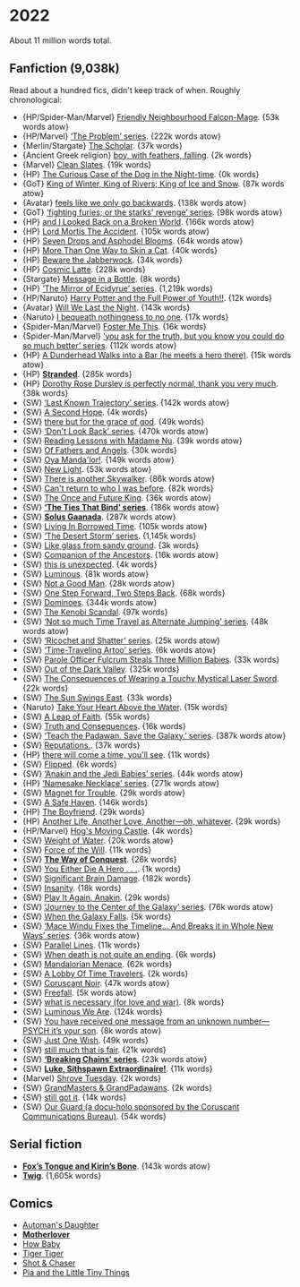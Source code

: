 # 2022

About 11 million words total.

## Fanfiction (9,038k)

Read about a hundred fics, didn't keep track of when. Roughly chronological:

 - {HP/Spider-Man/Marvel} [Friendly Neighbourhood Falcon-Mage](https://archiveofourown.org/works/16365134). {53k words atow}
 - {HP/Marvel} [‘The Problem’ series](https://archiveofourown.org/series/741255). {222k words atow}
 - {Merlin/Stargate} [The Scholar](https://archiveofourown.org/works/903673). {37k words}
 - {Ancient Greek religion} [boy, with feathers, falling](https://archiveofourown.org/works/18439442). {2k words}
 - {Marvel} [Clean Slates](https://archiveofourown.org/works/35808487). {19k words}
 - {HP} [The Curious Case of the Dog in the Night-time](https://archiveofourown.org/works/31704665). {0k words}
 - {GoT} [King of Winter, King of Rivers; King of Ice and Snow](https://archiveofourown.org/works/17458784). {87k words atow}
 - {Avatar} [feels like we only go backwards](https://archiveofourown.org/works/25268089). {138k words atow}
 - {GoT} [‘fighting furies; or the starks' revenge’ series](https://archiveofourown.org/series/912291). {98k words atow}
 - {HP} [and I Looked Back on a Broken World](https://archiveofourown.org/works/24339502). {166k words atow}
 - {HP} [Lord Mortis The Accident](https://archiveofourown.org/works/17943788). {105k words atow}
 - {HP} [Seven Drops and Asphodel Blooms](https://archiveofourown.org/works/29879460). {64k words atow}
 - {HP} [More Than One Way to Skin a Cat](https://archiveofourown.org/works/20383987). {40k words}
 - {HP} [Beware the Jabberwock](https://archiveofourown.org/works/30524463). {34k words}
 - {HP} [Cosmic Latte](https://archiveofourown.org/works/15311298). {228k words}
 - {Stargate} [Message in a Bottle](https://archiveofourown.org/works/36057529). {8k words}
 - {HP} [‘The Mirror of Ecidyrue’ series](https://archiveofourown.org/series/1765369). {1,219k words}
 - {HP/Naruto} [Harry Potter and the Full Power of Youth!!](https://archiveofourown.org/works/16844686). {12k words}
 - {Avatar} [Will We Last the Night](https://archiveofourown.org/works/27547486). {143k words}
 - {Naruto} [I bequeath nothingness to no one](https://archiveofourown.org/works/34762738). {17k words}
 - {Spider-Man/Marvel} [Foster Me This](https://archiveofourown.org/works/31465829). {16k words}
 - {Spider-Man/Marvel} [‘you ask for the truth, but you know you could do so much better’ series](https://archiveofourown.org/series/2641480). {112k words atow}
 - {HP} [A Dunderhead Walks into a Bar (he meets a hero there)](https://archiveofourown.org/works/35781832). {15k words atow}
 - {HP} **[Stranded](https://archiveofourown.org/works/28531083)**. {285k words}
 - {HP} [Dorothy Rose Dursley is perfectly normal, thank you very much](https://archiveofourown.org/works/39604257). {38k words}
 - {SW} [‘Last Known Trajectory’ series](https://archiveofourown.org/series/1649764). {142k words atow}
 - {SW} [A Second Hope](https://archiveofourown.org/works/27741082). {4k words}
 - {SW} [there but for the grace of god](https://archiveofourown.org/works/27187270). {49k words}
 - {SW} [‘Don't Look Back’ series](https://archiveofourown.org/series/1771663). {470k words atow}
 - {SW} [Reading Lessons with Madame Nu](https://archiveofourown.org/works/33400552). {39k words atow}
 - {SW} [Of Fathers and Angels](https://archiveofourown.org/works/23346073). {30k words}
 - {SW} [Oya Manda'lor!](https://archiveofourown.org/works/29297484). {149k words atow}
 - {SW} [New Light](https://archiveofourown.org/works/24105244). {53k words atow}
 - {SW} [There is another Skywalker](https://archiveofourown.org/works/30374124). {86k words atow}
 - {SW} [Can't return to who I was before](https://archiveofourown.org/works/33432256). {82k words}
 - {SW} [The Once and Future King](https://archiveofourown.org/works/30174504). {36k words atow}
 - {SW} **[‘The Ties That Bind’ series](https://archiveofourown.org/series/1608202)**. {186k words atow}
 - {SW} **[Solus Gaanada](https://archiveofourown.org/works/30399270)**. {287k words atow}
 - {SW} [Living In Borrowed Time](https://archiveofourown.org/works/24043273). {105k words atow}
 - {SW} [‘The Desert Storm’ series](https://archiveofourown.org/series/1311746). {1,145k words}
 - {SW} [Like glass from sandy ground](https://archiveofourown.org/works/36282427). {3k words}
 - {SW} [Companion of the Ancestors](https://archiveofourown.org/works/28931355). {16k words atow}
 - {SW} [this is unexpected](https://archiveofourown.org/works/5860717). {4k words}
 - {SW} [Luminous](https://archiveofourown.org/works/14893214). {81k words atow}
 - {SW} [Not a Good Man](https://archiveofourown.org/works/24277138). {28k words atow}
 - {SW} [One Step Forward, Two Steps Back](https://archiveofourown.org/works/32388385). {68k words}
 - {SW} [Dominoes](https://archiveofourown.org/works/11864643). {344k words atow}
 - {SW} [The Kenobi Scandal](https://archiveofourown.org/works/25871575). {97k words}
 - {SW} [‘Not so much Time Travel as Alternate  Jumping’ series](https://archiveofourown.org/series/1815298). {48k words atow}
 - {SW} [‘Ricochet and Shatter’ series](https://archiveofourown.org/series/2313992). {25k words atow}
 - {SW} [‘Time-Traveling Artoo’ series](https://archiveofourown.org/series/1836916). {6k words atow}
 - {SW} [Parole Officer Fulcrum Steals Three Million Babies](https://archiveofourown.org/works/31557572). {33k words}
 - {SW} [Out of the Dark Valley](https://archiveofourown.org/works/6281581). {325k words}
 - {SW} [The Consequences of Wearing a Touchy Mystical Laser Sword](https://archiveofourown.org/works/30767105). {22k words}
 - {SW} [The Sun Swings East](https://archiveofourown.org/works/23997985). {33k words}
 - {Naruto} [Take Your Heart Above the Water](https://archiveofourown.org/works/38403286). {15k words}
 - {SW} [A Leap of Faith](https://archiveofourown.org/works/30071181). {55k words}
 - {SW} [Truth and Consequences](https://archiveofourown.org/works/32535631). {16k words}
 - {SW} [‘Teach the Padawan. Save the Galaxy.’ series](https://archiveofourown.org/series/2520193). {387k words atow}
 - {SW} [Reputations.](https://archiveofourown.org/works/18927076). {37k words}
 - {HP} [there will come a time, you'll see](https://archiveofourown.org/works/15275916). {11k words}
 - {SW} [Flipped](https://archiveofourown.org/works/26306485). {6k words}
 - {SW} [‘Anakin and the Jedi Babies’ series](https://archiveofourown.org/series/2516551). {44k words atow}
 - {HP} [‘Namesake Necklace’ series](https://archiveofourown.org/series/1982444). {271k words atow}
 - {SW} [Magnet for Trouble](https://archiveofourown.org/works/33473989). {29k words atow}
 - {SW} [A Safe Haven](https://archiveofourown.org/works/25758262). {146k words}
 - {HP} [The Boyfriend](https://archiveofourown.org/works/33802684). {29k words}
 - {HP} [Another Life, Another Love, Another—oh, whatever](https://archiveofourown.org/works/19222216). {29k words}
 - {HP/Marvel} [Hog's Moving Castle](https://archiveofourown.org/works/39575898). {4k words}
 - {SW} [Weight of Water](https://archiveofourown.org/works/97375899). {20k words atow}
 - {SW} [Force of the Will](https://archiveofourown.org/works/35654752). {11k words}
 - {SW} **[The Way of Conquest](https://archiveofourown.org/works/38850561)**. {26k words}
 - {SW} [You Either Die A Hero . . .](https://archiveofourown.org/works/23205823). {1k words}
 - {SW} [Significant Brain Damage](https://archiveofourown.org/works/25160407). {182k words}
 - {SW} [Insanity](https://archiveofourown.org/works/38342962). {18k words}
 - {SW} [Play It Again, Anakin](https://archiveofourown.org/works/25037380). {29k words}
 - {SW} [‘Journey to the Center of the Galaxy’ series](https://archiveofourown.org/series/2859904). {76k words atow}
 - {SW} [When the Galaxy Falls](https://archiveofourown.org/works/37197949). {5k words}
 - {SW} [‘Mace Windu Fixes the Timeline... And Breaks it in Whole New Ways’ series](https://archiveofourown.org/series/2888160). {36k words atow}
 - {SW} [Parallel Lines](https://archiveofourown.org/works/39994764). {11k words}
 - {SW} [When death is not quite an ending](https://archiveofourown.org/works/38539078). {6k words}
 - {SW} [Mandalorian Menace](https://archiveofourown.org/works/37884541). {62k words}
 - {SW} [A Lobby Of Time Travelers](https://archiveofourown.org/works/39534867). {2k words}
 - {SW} [Coruscant Noir](https://archiveofourown.org/works/40097169). {47k words atow}
 - {SW} [Freefall](https://archiveofourown.org/works/40702368). {5k words atow}
 - {SW} [what is necessary (for love and war)](https://archiveofourown.org/works/38278795). {8k words}
 - {SW} [Luminous We Are](https://archiveofourown.org/works/34686793). {124k words}
 - {SW} [You have received one message from an unknown number—PSYCH it’s your son](https://archiveofourown.org/works/39231405). {8k words atow}
 - {SW} [Just One Wish](https://archiveofourown.org/works/22028647). {49k words}
 - {SW} [still much that is fair](https://archiveofourown.org/works/31081727). {21k words}
 - {SW} **[‘Breaking Chains’ series](https://archiveofourown.org/series/2804293)**. {23k words atow}
 - {SW} **[Luke, Sithspawn Extraordinaire!](https://archiveofourown.org/works/32120515)**. {11k words}
 - {Marvel} [Shrove Tuesday](https://archiveofourown.org/works/21922576). {2k words}
 - {SW} [GrandMasters & GrandPadawans](https://archiveofourown.org/works/14369397). {2k words}
 - {SW} [still got it](https://archiveofourown.org/works/42344412). {14k words}
 - {SW} [Our Guard (a docu-holo sponsored by the Coruscant Communications Bureau)](https://archiveofourown.org/works/30627107). {54k words}

## Serial fiction

 - **[Fox’s Tongue and Kirin’s Bone](https://www.royalroad.com/fiction/42226/foxs-tongue-and-kirins-bone)**. {143k words atow}
 - **[Twig](https://twigserial.wordpress.com)**. {1,605k words}

## Comics

 - [Automan's Daughter](https://www.automansdaughter.com)
 - **[Motherlover](https://motherlovercomic.com)**
 - [How Baby](https://howbabycomic.com/)
 - [Tiger Tiger](https://www.tigertigercomic.com)
 - [Shot & Chaser](https://tjandamal.com/sac/)
 - [Pia and the Little Tiny Things](https://www.littletinythings.com)

